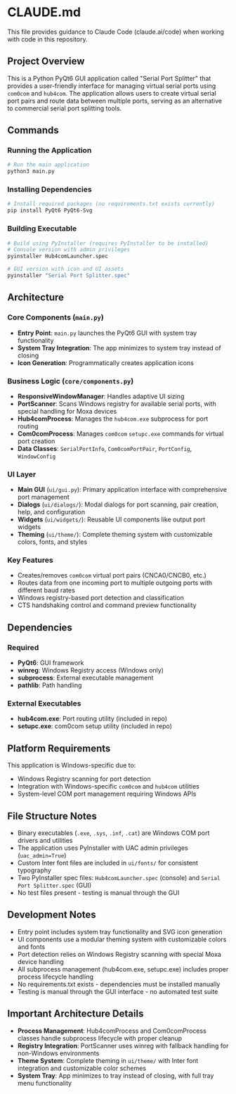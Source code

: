 # CLAUDE.md

This file provides guidance to Claude Code (claude.ai/code) when working with code in this repository.

## Project Overview

This is a Python PyQt6 GUI application called "Serial Port Splitter" that provides a user-friendly interface for managing virtual serial ports using `com0com` and `hub4com`. The application allows users to create virtual serial port pairs and route data between multiple ports, serving as an alternative to commercial serial port splitting tools.

## Commands

### Running the Application
```bash
# Run the main application
python3 main.py
```

### Installing Dependencies
```bash
# Install required packages (no requirements.txt exists currently)
pip install PyQt6 PyQt6-Svg
```

### Building Executable
```bash
# Build using PyInstaller (requires PyInstaller to be installed)
# Console version with admin privileges
pyinstaller Hub4comLauncher.spec

# GUI version with icon and UI assets
pyinstaller "Serial Port Splitter.spec"
```

## Architecture

### Core Components (`main.py`)
- **Entry Point**: `main.py` launches the PyQt6 GUI with system tray functionality
- **System Tray Integration**: The app minimizes to system tray instead of closing
- **Icon Generation**: Programmatically creates application icons

### Business Logic (`core/components.py`)
- **ResponsiveWindowManager**: Handles adaptive UI sizing
- **PortScanner**: Scans Windows registry for available serial ports, with special handling for Moxa devices
- **Hub4comProcess**: Manages the `hub4com.exe` subprocess for port routing
- **Com0comProcess**: Manages `com0com` `setupc.exe` commands for virtual port creation
- **Data Classes**: `SerialPortInfo`, `Com0comPortPair`, `PortConfig`, `WindowConfig`

### UI Layer
- **Main GUI** (`ui/gui.py`): Primary application interface with comprehensive port management
- **Dialogs** (`ui/dialogs/`): Modal dialogs for port scanning, pair creation, help, and configuration
- **Widgets** (`ui/widgets/`): Reusable UI components like output port widgets
- **Theming** (`ui/theme/`): Complete theming system with customizable colors, fonts, and styles

### Key Features
- Creates/removes `com0com` virtual port pairs (CNCA0/CNCB0, etc.)
- Routes data from one incoming port to multiple outgoing ports with different baud rates
- Windows registry-based port detection and classification
- CTS handshaking control and command preview functionality

## Dependencies

### Required
- **PyQt6**: GUI framework
- **winreg**: Windows Registry access (Windows only)
- **subprocess**: External executable management
- **pathlib**: Path handling

### External Executables
- **hub4com.exe**: Port routing utility (included in repo)
- **setupc.exe**: com0com setup utility (included in repo)

## Platform Requirements

This application is Windows-specific due to:
- Windows Registry scanning for port detection
- Integration with Windows-specific `com0com` and `hub4com` utilities
- System-level COM port management requiring Windows APIs

## File Structure Notes

- Binary executables (`.exe`, `.sys`, `.inf`, `.cat`) are Windows COM port drivers and utilities
- The application uses PyInstaller with UAC admin privileges (`uac_admin=True`)
- Custom Inter font files are included in `ui/fonts/` for consistent typography
- Two PyInstaller spec files: `Hub4comLauncher.spec` (console) and `Serial Port Splitter.spec` (GUI)
- No test files present - testing is manual through the GUI

## Development Notes

- Entry point includes system tray functionality and SVG icon generation
- UI components use a modular theming system with customizable colors and fonts
- Port detection relies on Windows Registry scanning with special Moxa device handling
- All subprocess management (hub4com.exe, setupc.exe) includes proper process lifecycle handling
- No requirements.txt exists - dependencies must be installed manually
- Testing is manual through the GUI interface - no automated test suite

## Important Architecture Details

- **Process Management**: Hub4comProcess and Com0comProcess classes handle subprocess lifecycle with proper cleanup
- **Registry Integration**: PortScanner uses winreg with fallback handling for non-Windows environments
- **Theme System**: Complete theming in `ui/theme/` with Inter font integration and customizable color schemes
- **System Tray**: App minimizes to tray instead of closing, with full tray menu functionality